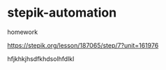 # stepik-automation
homework

https://stepik.org/lesson/187065/step/7?unit=161976


hfjkhkjhsdfkhdsolhfdlkl

